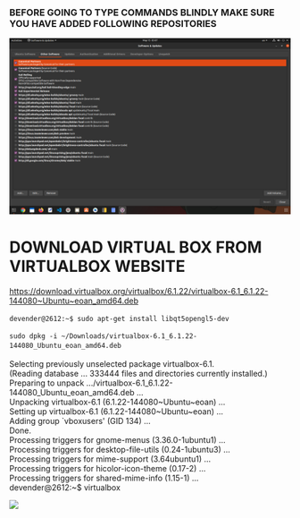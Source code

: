 ### BEFORE GOING TO TYPE COMMANDS BLINDLY MAKE SURE YOU HAVE ADDED FOLLOWING REPOSITORIES
<img src="repository.png"/><br/>
# DOWNLOAD VIRTUAL BOX FROM VIRTUALBOX WEBSITE
https://download.virtualbox.org/virtualbox/6.1.22/virtualbox-6.1_6.1.22-144080~Ubuntu~eoan_amd64.deb<br/>

```devender@2612:~$ sudo apt-get install libqt5opengl5-dev```<br/>

``sudo dpkg -i ~/Downloads/virtualbox-6.1_6.1.22-144080_Ubuntu_eoan_amd64.deb``<br/>
<br/>Selecting previously unselected package virtualbox-6.1.<br/>
(Reading database ... 333444 files and directories currently installed.)<br/>
Preparing to unpack .../virtualbox-6.1_6.1.22-144080_Ubuntu_eoan_amd64.deb ...<br/>
Unpacking virtualbox-6.1 (6.1.22-144080~Ubuntu~eoan) ...<br/>
Setting up virtualbox-6.1 (6.1.22-144080~Ubuntu~eoan) ...<br/>
Adding group `vboxusers' (GID 134) ...<br/>
Done.<br/>
Processing triggers for gnome-menus (3.36.0-1ubuntu1) ...<br/>
Processing triggers for desktop-file-utils (0.24-1ubuntu3) ...<br/>
Processing triggers for mime-support (3.64ubuntu1) ...<br/>
Processing triggers for hicolor-icon-theme (0.17-2) ...<br/>
Processing triggers for shared-mime-info (1.15-1) ...<br/>
devender@2612:~$ virtualbox<br/>

<img src="virtualbox-qtbase-error-fixed.png"/>
